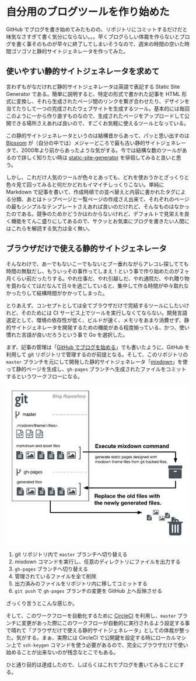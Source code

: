 # 自分用のブログツールを作り始めた

GitHub でブログを書き始めてみたものの、リポジトリにコミットするだけだと味気なさすぎて書く気分にならない。。。早くブログらしい体裁を作らないとブログを書く事そのものが早々に終了してしまいそうなので、週末の時間の空いた時間ゴソゴソと静的サイトジェネレータを作ってみた。 


## 使いやすい静的サイトジェネレータを求めて

言わずもがなだけれど静的サイトジェネレータは英語で表記する Static Site Generator である。簡単に説明すると、特定の形式で書かれた記事を HTML 形式に変換し、それら生成されたページ間のリンクを繋ぎ合わせたり、デザインを当てたりして一つの完成されたウェブサイトを生成するツール。基本的には毎回このように一から作り直すものなので、生成されたページをアップロードして公開できる場所さえあれば良いので、すごくお気軽に使えるツールとなっている。

この静的サイトジェネレータというのは結構昔からあって、パッと思い出すのは [Blosxom](https://ja.wikipedia.org/wiki/Blosxom) が（自分の中では）メジャーどころで最も古い静的サイトジェネレータで、2000年より前からあったような気がする。今では結構な数のツールがあるので詳しく知りたい時は [static-site-generator](https://github.com/topics/static-site-generator) を徘徊してみると良いと思う。

しかし、これだけ人気のツールが色々とあっても、どれを使おうかとざっくりと色々見て回ってみると何だかどれもイマイチしっくりこない。単純に Markdown で記事を書いて、作成時順での並べ替えと内容に書かれたタグによる分類、あとはトップページと一覧ページの作成さえ出来て、それぞれのページの最もシンプルなテンプレートさえあれば良いのだけれど、そんなものはなかったのである。競争のためかどうかはわからないけれど、デフォルトで見栄えを良く機能をてんこ盛りにしてあるので、サクッとお気楽にブログを書きたい人間にはこれらを解読する気力は全く無い。


## ブラウザだけで使える静的サイトジェネレータ

そんなわけで、あーでもないこーでもないとブー垂れながらアレコレ探してても時間の無駄だし、もういっその事作ってしまえ！という事で作り始めたのが２ヶ月くらい前だったりする。やれ仕事だ、やれ引越しだ、やれ通院だ、やれ贈り物を買わなくてはだなんて日々を過ごしていると、集中して作る時間が中々取れなかったりして結構時間がかかってしまった。

とりあえず、コンセプトとしては全てブラウザだけで完結するツールにしたいけれど、そのためには CI サービス上でツールを実行しなくてならない。開発言語選定として、環境の依存性が低く、ビルドが速く、メモリをあまり消費せず、静的サイトジェネレータを開発するための機能がある程度揃っている、かつ、使い慣れた言語が良いだろうという事で Go を選択した。

まず、記事の管理は「[GitHub でブログを始める](started-a-blogging-on-github.html)」でも書いたように、GitHub を利用して git リポジトリで管理するのが前提となる。そして、このリポジトリの `master` ブランチを元にして開発した静的サイトジェネレータ「[mixdown](https://github.com/mah0x211/mixdown)」を使って静的ページを生成し、`gh-pages` ブランチへ生成されたファイルをコミットするというワークフローになる。

![page generation workflow](page-generation-workflow.png)

1. git リポジトリ内で `master` ブランチへ切り替える
2. mixdown コマンドを実行し、任意のディレクトリにファイルを出力する
3. `gh-pages` ブランチへ切り替える
4. 管理されているファイルを全て削除
5. 出力済みのファイルをリポジトリ内に移してコミットする
6. `git push` で `gh-pages` ブランチの変更を GitHub 上へ反映させる


ざっくり言うとこんな感じか。

そして、このワークフローを自動化するために [CircleCI](https://circleci.com) を利用し、`master` ブランチに変更があった際にこのワークフローが自動的に実行されるよう設定する事で晴れて「ブラウザだけで使える静的サイトジェネレータ」としての体裁が整った。気がする。まぁ、実際には CircleCI で公開鍵を設定する時にローカルマシン上で `ssh-keygen` コマンドを使う必要があるので、完全にブラウザだけで使い始めることが出来ないのが残念なとこでもある。

ひと通り目的は達成したので、しばらくはこれでブログを書いてみることにする。
